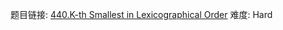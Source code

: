 题目链接: [440.K-th Smallest in Lexicographical Order][1]
难度: Hard

[1]: https://leetcode.com/problems/k-th-smallest-in-lexicographical-order
